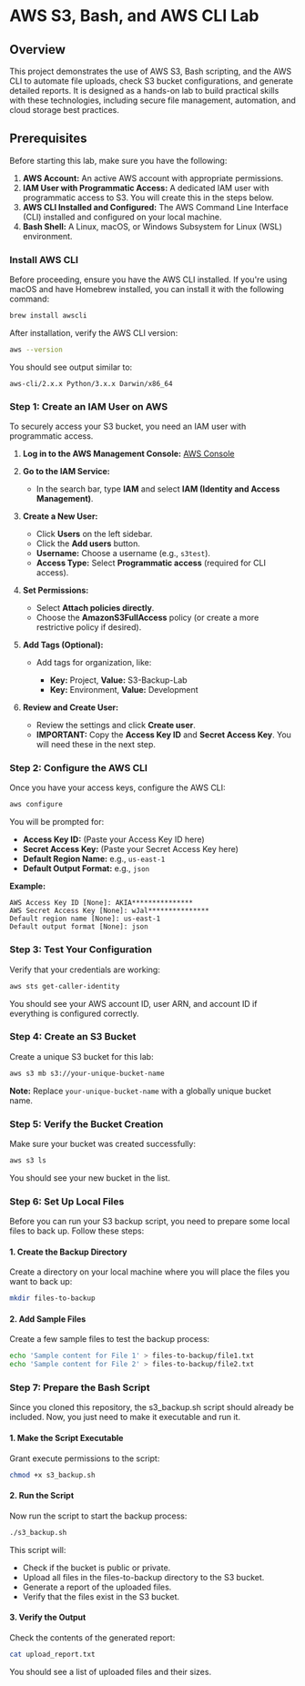 # AWS S3, Bash, and AWS CLI Lab

## Overview

This project demonstrates the use of AWS S3, Bash scripting, and the AWS CLI to automate file uploads, check S3 bucket configurations, and generate detailed reports. It is designed as a hands-on lab to build practical skills with these technologies, including secure file management, automation, and cloud storage best practices.

## Prerequisites

Before starting this lab, make sure you have the following:

1. **AWS Account:** An active AWS account with appropriate permissions.
2. **IAM User with Programmatic Access:** A dedicated IAM user with programmatic access to S3. You will create this in the steps below.
3. **AWS CLI Installed and Configured:** The AWS Command Line Interface (CLI) installed and configured on your local machine.
4. **Bash Shell:** A Linux, macOS, or Windows Subsystem for Linux (WSL) environment.
### **Install AWS CLI**

Before proceeding, ensure you have the AWS CLI installed. If you're using macOS and have Homebrew installed, you can install it with the following command:

```bash
brew install awscli
```

After installation, verify the AWS CLI version:

```bash
aws --version
```

You should see output similar to:

```
aws-cli/2.x.x Python/3.x.x Darwin/x86_64
```
### **Step 1: Create an IAM User on AWS**

To securely access your S3 bucket, you need an IAM user with programmatic access.

1. **Log in to the AWS Management Console:** [AWS Console](https://aws.amazon.com/console/)

2. **Go to the IAM Service:**

   * In the search bar, type **IAM** and select **IAM (Identity and Access Management)**.

3. **Create a New User:**

   * Click **Users** on the left sidebar.
   * Click the **Add users** button.
   * **Username:** Choose a username (e.g., `s3test`).
   * **Access Type:** Select **Programmatic access** (required for CLI access).

4. **Set Permissions:**

   * Select **Attach policies directly**.
   * Choose the **AmazonS3FullAccess** policy (or create a more restrictive policy if desired).

5. **Add Tags (Optional):**

   * Add tags for organization, like:

     * **Key:** Project, **Value:** S3-Backup-Lab
     * **Key:** Environment, **Value:** Development

6. **Review and Create User:**

   * Review the settings and click **Create user**.
   * **IMPORTANT:** Copy the **Access Key ID** and **Secret Access Key**. You will need these in the next step.

### **Step 2: Configure the AWS CLI**

Once you have your access keys, configure the AWS CLI:

```bash
aws configure
```

You will be prompted for:

* **Access Key ID:** (Paste your Access Key ID here)
* **Secret Access Key:** (Paste your Secret Access Key here)
* **Default Region Name:** e.g., `us-east-1`
* **Default Output Format:** e.g., `json`

**Example:**

```
AWS Access Key ID [None]: AKIA***************
AWS Secret Access Key [None]: wJal***************
Default region name [None]: us-east-1
Default output format [None]: json
```

### **Step 3: Test Your Configuration**

Verify that your credentials are working:

```bash
aws sts get-caller-identity
```

You should see your AWS account ID, user ARN, and account ID if everything is configured correctly.

### **Step 4: Create an S3 Bucket**

Create a unique S3 bucket for this lab:

```bash
aws s3 mb s3://your-unique-bucket-name
```

**Note:** Replace `your-unique-bucket-name` with a globally unique bucket name.

### **Step 5: Verify the Bucket Creation**

Make sure your bucket was created successfully:

```bash
aws s3 ls
```

You should see your new bucket in the list.

### **Step 6: Set Up Local Files**

Before you can run your S3 backup script, you need to prepare some local files to back up. Follow these steps:

#### **1. Create the Backup Directory**

Create a directory on your local machine where you will place the files you want to back up:

```bash
mkdir files-to-backup
```
#### **2. Add Sample Files**

Create a few sample files to test the backup process:
```bash
echo 'Sample content for File 1' > files-to-backup/file1.txt
echo 'Sample content for File 2' > files-to-backup/file2.txt
```

### **Step 7: Prepare the Bash Script**

Since you cloned this repository, the s3_backup.sh script should already be included. Now, you just need to make it executable and run it.

#### **1. Make the Script Executable**

Grant execute permissions to the script:
```bash
chmod +x s3_backup.sh
```
#### **2. Run the Script**

Now run the script to start the backup process:
```bash
./s3_backup.sh
```

This script will:
- Check if the bucket is public or private.
- Upload all files in the files-to-backup directory to the S3 bucket.
- Generate a report of the uploaded files.
- Verify that the files exist in the S3 bucket.

#### **3. Verify the Output**

Check the contents of the generated report:

```bash
cat upload_report.txt
```

You should see a list of uploaded files and their sizes.
